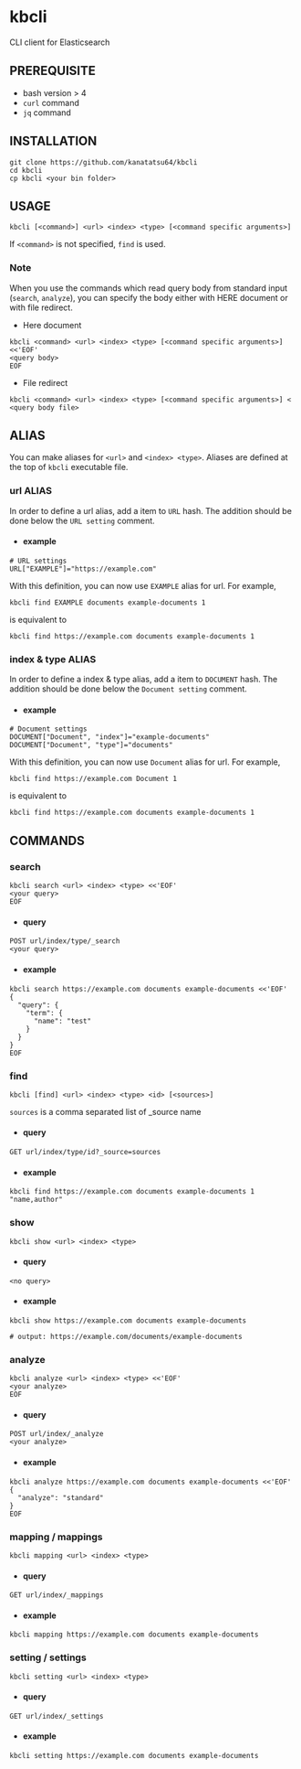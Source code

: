 # kbcli
CLI client for Elasticsearch

## PREREQUISITE
- bash version > 4
- `curl` command
- `jq` command

## INSTALLATION

```shell
git clone https://github.com/kanatatsu64/kbcli
cd kbcli
cp kbcli <your bin folder>
```
## USAGE

```shell
kbcli [<command>] <url> <index> <type> [<command specific arguments>]
```

If `<command>` is not specified, `find` is used.

### Note
When you use the commands which read query body from standard input (`search`, `analyze`), you can specify the body either with HERE document or with file redirect.

- Here document
```shell
kbcli <command> <url> <index> <type> [<command specific arguments>] <<'EOF'
<query body>
EOF
```

- File redirect
```shell
kbcli <command> <url> <index> <type> [<command specific arguments>] < <query body file>
```

## ALIAS
You can make aliases for `<url>` and `<index> <type>`.
Aliases are defined at the top of `kbcli` executable file.

### url ALIAS
In order to define a url alias, add a item to `URL` hash.
The addition should be done below the `URL setting` comment.

- #### example
```shell
# URL settings
URL["EXAMPLE"]="https://example.com"
```

With this definition, you can now use `EXAMPLE` alias for url. For example,
```shell
kbcli find EXAMPLE documents example-documents 1
```
is equivalent to
```shell
kbcli find https://example.com documents example-documents 1
```

### index & type ALIAS
In order to define a index & type alias, add a item to `DOCUMENT` hash.
The addition should be done below the `Document setting` comment.

- #### example
```shell
# Document settings
DOCUMENT["Document", "index"]="example-documents"
DOCUMENT["Document", "type"]="documents"
```
With this definition, you can now use `Document` alias for url. For example,
```shell
kbcli find https://example.com Document 1
```
is equivalent to
```shell
kbcli find https://example.com documents example-documents 1
```

## COMMANDS

### search
```shell
kbcli search <url> <index> <type> <<'EOF'
<your query>
EOF
```

- #### query
```
POST url/index/type/_search
<your query>
```

- #### example
```shell
kbcli search https://example.com documents example-documents <<'EOF'
{
  "query": {
    "term": {
      "name": "test"
    }
  }
}
EOF
```

### find
```shell
kbcli [find] <url> <index> <type> <id> [<sources>]
```

`sources` is a comma separated list of \_source name

- #### query
```
GET url/index/type/id?_source=sources
```

- #### example
```shell
kbcli find https://example.com documents example-documents 1 "name,author"
```

### show
```shell
kbcli show <url> <index> <type>
```

- #### query
```
<no query>
```

- #### example
```shell
kbcli show https://example.com documents example-documents

# output: https://example.com/documents/example-documents
```

### analyze
```shell
kbcli analyze <url> <index> <type> <<'EOF'
<your analyze>
EOF
```

- #### query
```
POST url/index/_analyze
<your analyze>
```

- #### example
```shell
kbcli analyze https://example.com documents example-documents <<'EOF'
{
  "analyze": "standard"
}
EOF
```

### mapping / mappings
```shell
kbcli mapping <url> <index> <type>
```

- #### query
```
GET url/index/_mappings
```

- #### example
```shell
kbcli mapping https://example.com documents example-documents
```

### setting / settings
```shell
kbcli setting <url> <index> <type>
```

- #### query
```
GET url/index/_settings
```

- #### example
```shell
kbcli setting https://example.com documents example-documents
```
